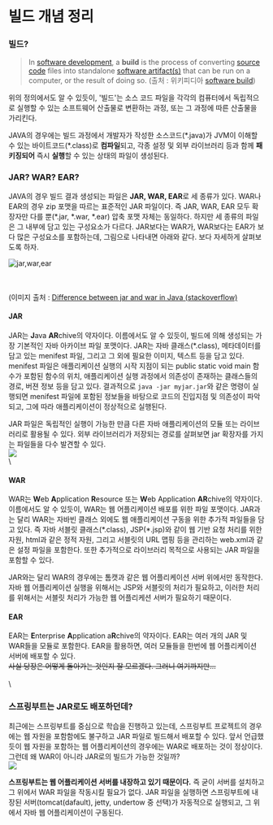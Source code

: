 # 빌드 개념 정리

### 빌드? <a href="#eb-b9-8c-eb-93-9c-3f" id="eb-b9-8c-eb-93-9c-3f"></a>

> In [software development](https://en.wikipedia.org/wiki/Software\_development), a **build** is the process of converting [source code](https://en.wikipedia.org/wiki/Source\_code) files into standalone [software artifact(s)](https://en.wikipedia.org/wiki/Artifact\_\(software\_development\)) that can be run on a computer, or the result of doing so. (출처 : 위키피디아 [software build](https://en.wikipedia.org/wiki/Software\_build))

위의 정의에서도 알 수 있듯이, '빌드'는 소스 코드 파일을 각각의 컴퓨터에서 독립적으로 실행할 수 있는 소프트웨어 산출물로 변환하는 과정, 또는 그 과정에 따른 산출물을 가리킨다.

JAVA의 경우에는 빌드 과정에서 개발자가 작성한 소스코드(\*.java)가 JVM이 이해할 수 있는 바이트코드(\*.class)로 **컴파일**되고, 각종 설정 및 외부 라이브러리 등과 함께 **패키징되어** 즉시 **실행**할 수 있는 상태의 파일이 생성된다.

### JAR? WAR? EAR? <a href="#jar-3f-war-3f-ear-3f" id="jar-3f-war-3f-ear-3f"></a>

JAVA의 경우 빌드 결과 생성되는 파일은 **JAR, WAR, EAR**로 세 종류가 있다. WAR나 EAR의 경우 zip 포맷을 따르는 표준적인 JAR 파일이다. 즉 JAR, WAR, EAR 모두 확장자만 다를 뿐(\*.jar, \*.war, \*.ear) 압축 포맷 자체는 동일하다. 하지만 세 종류의 파일은 그 내부에 담고 있는 구성요소가 다르다. JAR보다는 WAR가, WAR보다는 EAR가 보다 많은 구성요소를 포함하는데, 그림으로 나타내면 아래와 같다. 보다 자세하게 살펴보도록 하자.

![jar,war,ear](https://i.stack.imgur.com/ZLdF7.png)

\
\
(이미지 출처 : [Difference between jar and war in Java (stackoverflow)](https://stackoverflow.com/questions/5871053/difference-between-jar-and-war-in-java)

#### JAR <a href="#jar" id="jar"></a>

JAR는 **J**ava **AR**chive의 약자이다. 이름에서도 알 수 있듯이, 빌드에 의해 생성되는 가장 기본적인 자바 아카이브 파일 포맷이다. JAR는 자바 클래스(\*.class), 메타데이터를 담고 있는 menifest 파일, 그리고 그 외에 필요한 이미지, 텍스트 등을 담고 있다. menifest 파일은 애플리케이션 실행의 시작 지점이 되는 public static void main 함수가 포함된 함수의 위치, 애플리케이션 실행 과정에서 의존성이 존재하는 클래스들의 경로, 버젼 정보 등을 담고 있다. 결과적으로 `java -jar myjar.jar`와 같은 명령이 실행되면 menifest 파일에 포함된 정보들을 바탕으로 코드의 진입지점 및 의존성이 파악되고, 그에 따라 애플리케이션이 정상적으로 실행된다.

JAR 파일은 독립적인 실행이 가능한 만큼 다른 자바 애플리케이션의 모듈 또는 라이브러리로 활용될 수 있다. 외부 라이브러리가 저장되는 경로를 살펴보면 jar 확장자를 가지는 파일들을 다수 발견할 수 있다.\
![](https://user-images.githubusercontent.com/67428295/107145722-d0876380-6986-11eb-966d-4b9a285a5f56.png)\
\


#### WAR <a href="#war" id="war"></a>

WAR는 **W**eb **A**pplication **R**esource 또는 **W**eb Application **AR**chive의 약자이다. 이름에서도 알 수 있듯이, WAR는 웹 어플리케이션 배포를 위한 파일 포맷이다. JAR과는 달리 WAR는 자바빈 클래스 외에도 웹 애플리케이션 구동을 위한 추가적 파일들을 담고 있다. 즉 자바 서블릿 클래스(\*.class), JSP(\*.jsp)와 같이 웹 기반 요청 처리를 위한 자원, html과 같은 정적 자원, 그리고 서블릿의 URL 맵핑 등을 관리하는 web.xml과 같은 설정 파일을 포함한다. 또한 추가적으로 라이브러리 목적으로 사용되는 JAR 파일을 포함할 수 있다.

JAR와는 달리 WAR의 경우에는 톰캣과 같은 웹 어플리케이션 서버 위에서만 동작한다. 자바 웹 어플리케이션 실행을 위해서는 JSP와 서블릿의 처리가 필요하고, 이러한 처리를 위해서는 서블릿 처리가 가능한 웹 어플리케션 서버가 필요하기 때문이다.

#### EAR <a href="#ear" id="ear"></a>

EAR는 **E**nterprise **A**pplication a**R**chive의 약자이다. EAR는 여러 개의 JAR 및 WAR들을 모듈로 포함한다. EAR을 활용하면, 여러 모듈들을 한번에 웹 어플리케이션 서버에 배포할 수 있다.\
~~사실 당장은 어떻게 돌아가는 것인지 잘 모르겠다. 그러니 여기까지만...~~\
\
\


### 스프링부트는 JAR로도 배포하던데? <a href="#ec-8a-a4-ed-94-84-eb-a7-81-eb-b6-80-ed-8a-b8-eb-8a-94-jar-eb-a1-9c-eb-8f-84-eb-b0-b0-ed-8f-ac-ed-95" id="ec-8a-a4-ed-94-84-eb-a7-81-eb-b6-80-ed-8a-b8-eb-8a-94-jar-eb-a1-9c-eb-8f-84-eb-b0-b0-ed-8f-ac-ed-95"></a>

최근에는 스프링부트를 중심으로 학습을 진행하고 있는데, 스프링부트 프로젝트의 경우에는 웹 자원을 포함함에도 불구하고 JAR 파일로 빌드해서 배포할 수 있다. 앞서 언급했듯이 웹 자원을 포함하는 웹 어플리케이션의 경우에는 WAR로 배포하는 것이 정상이다. 그런데 왜 WAR이 아니라 JAR로의 빌드가 가능한 것일까?\
![](https://user-images.githubusercontent.com/67428295/107144836-26590d00-6981-11eb-91ca-3ff919969ad2.png)

**스프링부트는 웹 어플리케이션 서버를 내장하고 있기 때문이다.** 즉 굳이 서버를 설치하고 그 위에서 WAR 파일을 작동시킬 필요가 없다. JAR 파일을 실행하면 스프링부트에 내장된 서버(tomcat(dafault), jetty, undertow 중 선택)가 자동적으로 실행되고, 그 위에서 자바 웹 어플리케이션이 구동된다.
